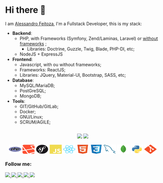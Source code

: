 # Hi there 👋

I am [Alessandro Feitoza](https://linkedin.com/in/alessandrofeitoza), I'm a Fullstack Developer, this is my stack:
- **Backend**: 
  - PHP, with Frameworks (Symfony, Zend/Laminas, Laravel) or [without frameworks](https://github.com/alessandrofeitoza/crud-php-oo) ;
    - Libraries: Doctrine, Guzzle, Twig, Blade, PHP-DI, etc;
  - NodeJS + ExpressJS
- **Frontend**:
  - Javascript, with ou without frameworks;
  - Frameworks: ReactJS;
  - Libraries: JQuery, Material-UI, Bootstrap, SASS, etc;
- **Database**:
  - MySQL/MariaDB;
  - PostGreSQL;
  - MongoDB;
- **Tools**:
  - GIT/GitHub/GitLab;
  - Docker;
  - GNU/Linux;
  - SCRUM/AGILE;


##

<div align="center" style="">
  <img  src="https://github-readme-stats.vercel.app/api?username=alessandrofeitoza&show_icons=true&theme=default&include_all_commits=true&count_private=true"/>
  <img src="https://github-readme-stats.vercel.app/api/top-langs/?username=alessandrofeitoza&langs_count=7&theme=default"/>
</div>

<div align="center" style="display: inline_block"><br>
  <img align="center" alt="Pelaez-Csharp" height="30" width="40" src="https://raw.githubusercontent.com/devicons/devicon/master/icons/php/php-original.svg">
  <img align="center" alt="Pelaez-Python" height="30" width="40" src="https://raw.githubusercontent.com/devicons/devicon/master/icons/laravel/laravel-plain.svg">
  <img align="center" alt="Pelaez-Python" height="30" width="40" src="https://raw.githubusercontent.com/devicons/devicon/master/icons/symfony/symfony-original.svg">
  <img align="center" alt="Pelaez-Js" height="30" width="40" src="https://raw.githubusercontent.com/devicons/devicon/master/icons/javascript/javascript-plain.svg">
  <img align="center" alt="Pelaez-React" height="30" width="40" src="https://raw.githubusercontent.com/devicons/devicon/master/icons/react/react-original.svg">
  <img align="center" alt="Pelaez-HTML" height="30" width="40" src="https://raw.githubusercontent.com/devicons/devicon/master/icons/html5/html5-original.svg">
  <img align="center" alt="Pelaez-CSS" height="30" width="40" src="https://raw.githubusercontent.com/devicons/devicon/master/icons/css3/css3-original.svg">
    <img align="center" alt="Pelaez-CSS" height="30" width="40" src="https://raw.githubusercontent.com/devicons/devicon/master/icons/mysql/mysql-original.svg">  
    <img align="center" alt="Pelaez-CSS" height="30" width="40" src="https://raw.githubusercontent.com/devicons/devicon/master/icons/mongodb/mongodb-original.svg">
  <img align="center" alt="Pelaez-Python" height="30" width="40" src="https://raw.githubusercontent.com/devicons/devicon/master/icons/python/python-original.svg">
  <img align="center" alt="Pelaez-CSS" height="30" width="40" src="https://raw.githubusercontent.com/devicons/devicon/master/icons/git/git-original.svg">
  
</div>
  
  ### Follow me: 
  
 
<div> 
  <a href="https://www.youtube.com/c/alessandroFeitozaComPutaria/" target="_blank">
    <img src="https://img.shields.io/badge/YouTube-FF0000?style=for-the-badge&logo=youtube&logoColor=white" target="_blank">
  </a>
  
  <a href="https://instagram.com/alessandro_feitoza" target="_blank">
    <img src="https://img.shields.io/badge/-Instagram-%23E4405F?style=for-the-badge&logo=instagram&logoColor=white" target="_blank">
  </a>
  
  <a href="mailto:alessandro@feitoza.tec.br">
    <img src="https://img.shields.io/badge/-Gmail-%23333?style=for-the-badge&logo=gmail&logoColor=white" target="_blank">
  </a>
  
  <a href="https://www.linkedin.com/in/alessandrofeitoza" target="_blank">
    <img src="https://img.shields.io/badge/-LinkedIn-%230077B5?style=for-the-badge&logo=linkedin&logoColor=white" target="_blank">
  </a> 
  
   <a href="https://wa.me/5585986740502" target="_blank">
   <img src="https://img.shields.io/badge/WhatsApp-25D366?style=for-the-badge&logo=whatsapp&logoColor=white" target="_blank">
  </a> 
</div>
